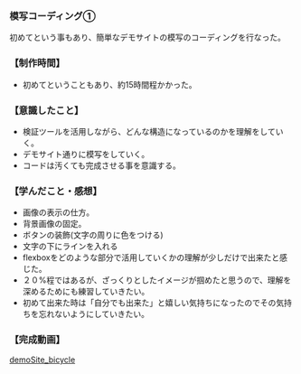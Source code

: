 ### 模写コーディング①

初めてという事もあり、簡単なデモサイトの模写のコーディングを行なった。


### 【制作時間】
  - 初めてということもあり、約15時間程かかった。

### 【意識したこと】
  - 検証ツールを活用しながら、どんな構造になっているのかを理解をしていく。
  - デモサイト通りに模写をしていく。
  - コードは汚くても完成させる事を意識する。
  
### 【学んだこと・感想】
  - 画像の表示の仕方。
  - 背景画像の固定。
  - ボタンの装飾(文字の周りに色をつける)
  - 文字の下にラインを入れる
  - flexboxをどのような部分で活用していくかの理解が少しだけで出来たと感じた。
  - ２０%程ではあるが、ざっくりとしたイメージが掴めたと思うので、理解を深めるためにも練習していきたい。
  - 初めて出来た時は「自分でも出来た」と嬉しい気持ちになったのでその気持ちを忘れないようにしていきたい。

### 【完成動画】

[demoSite_bicycle](https://youtu.be/-0z4DDtTjWM)

